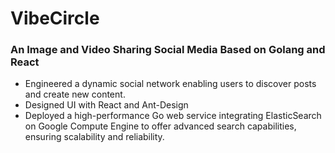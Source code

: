 # VibeCircle

### An Image and Video Sharing Social Media Based on Golang and React

- Engineered a dynamic social network enabling users to discover posts and create new content.
- Designed UI with React and Ant-Design
- Deployed a high-performance Go web service integrating ElasticSearch on Google Compute Engine to offer advanced search capabilities, ensuring scalability and reliability.
